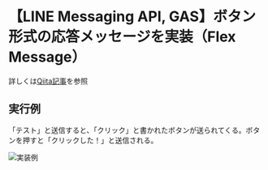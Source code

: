 # 【LINE Messaging API, GAS】ボタン形式の応答メッセージを実装（Flex Message）
詳しくは[Qiita記事](https://qiita.com/probabilityhill/items/1f923e742a6f18d3f163)を参照

## 実行例
<p>「テスト」と送信すると、「クリック」と書かれたボタンが送られてくる。ボタンを押すと「クリックした！」と送信される。</p>
<img src="https://camo.qiitausercontent.com/94f315433781769c22e1091184a53a64ee8faef3/68747470733a2f2f71696974612d696d6167652d73746f72652e73332e61702d6e6f727468656173742d312e616d617a6f6e6177732e636f6d2f302f313934363437322f39643231663536392d396662312d626531652d653935362d3264636537613430353234652e706e67" alt="実装例">
